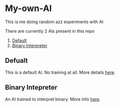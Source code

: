 # My-own-AI
This is me doing random azz experiments with AI

There are currently 2 AIs present in this repo
1. [Default](#defualt)
2. [Binary Interpreter](#binary-intepreter)

## Defualt

This is a default AI. No training at all. More details [here](./DefaultAI/Default.md).

## Binary Intepreter

An AI trained to interpret binary. More info [here](./Binary%20Interpeter/Binary.md).